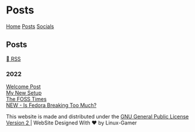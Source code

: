 <html>
<head>
<title>Linux-Gamer - Posts</title>
<link href="style.css" rel="stylesheet" type="text/css" />
<link rel="shortcut icon" href="assets/logo.ico">
<link rel="alternate" type="application/rss+xml" title="Linux Gamer - Posts" href="https://linuxgamer.github.io/rss.xml" />
</head>
<body>
<h1>Posts</h1>
<a href="https://linuxgamer.github.io">Home</a> <a href="posts">Posts</a> <a href="socials">Socials</a>
<h2>Posts</h2>
<a href="https://linuxgamer.github.io/feed/feed.xml"> RSS</a>
<br?
2022
<br>
<h3>2022</h3>
<a href="/content/posts/welcome-post">Welcome Post</a>
<br>
<a href="/content/posts/my-new-setup">My New Setup</a>
<br>
<a href="/content/posts/foss-times">The FOSS Times</a>
<br>
<a href="/content/posts/fedora-broken">NEW - Is Fedora Breaking Too Much?</a>
</body>
    <footer class="pt-4 my-md-5 pt-md-5 border-top">
      <p class="text-center">This website is made and distributed under the 
      <a href="https://github.com/linuxgamer/linuxgamer.github.io/LICENSE.txt">GNU General Public License Version 2 </a>
      | WebSite Designed With ❤️ by Linux-Gamer</p>
    </footer>
</html>
